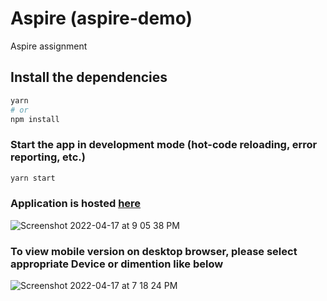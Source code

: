# Aspire (aspire-demo)

Aspire assignment

## Install the dependencies

```bash
yarn
# or
npm install
```

### Start the app in development mode (hot-code reloading, error reporting, etc.)

```bash
yarn start
```

### Application is hosted [here](https://aspire-demo.surge.sh/#/)

![Screenshot 2022-04-17 at 9 05 38 PM](https://user-images.githubusercontent.com/63344337/163721663-2c5d285d-138e-4f64-9102-2219bda59c42.png)

### To view mobile version on desktop browser, please select appropriate Device or dimention like below

![Screenshot 2022-04-17 at 7 18 24 PM](https://user-images.githubusercontent.com/63344337/163717275-f5d593a7-eb1d-46d2-a3fe-0910f0b55d8b.png)
